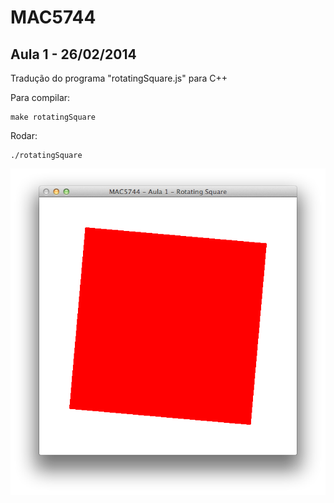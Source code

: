 # MAC5744

## Aula 1 - 26/02/2014

Tradução do programa "rotatingSquare.js" para C++

Para compilar:

    make rotatingSquare

Rodar:

    ./rotatingSquare

![Imagem](screenshot.png)
